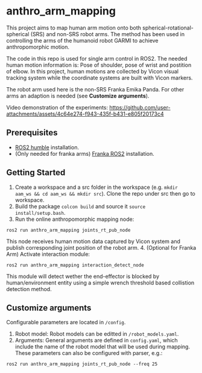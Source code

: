 # anthro_arm_mapping
This project aims to map human arm motion onto both spherical-rotational-spherical (SRS) and non-SRS robot arms. The method has been used in controlling the arms of the humanoid robot GARMI to achieve anthropomorphic motion.

The code in this repo is used for single arm control in ROS2. The needed human motion information is: Pose of shoulder, pose of wrist and postition of elbow. In this project, human motions are collected by Vicon visual tracking system while the coordinate systems are built with Vicon markers.

The robot arm used here is the non-SRS Franka Emika Panda. For other arms an adaption is needed (see **Customize arguments**). 

Video demonstration of the experiments:
https://github.com/user-attachments/assets/4c64e274-f943-435f-b431-e805f20173c4
## Prerequisites
- [ROS2 humble](https://docs.ros.org/en/humble/Installation/Ubuntu-Install-Debs.html) installation.
- (Only needed for franka arms) [Franka ROS2](https://support.franka.de/docs/franka_ros2.html) installation.
## Getting Started
1. Create a workspace and a src folder in the workspace (e.g. `mkdir aam_ws && cd aam_ws && mkdir src`). Clone the repo under src then go to workspace.
2. Build the package `colcon build` and source it `source install/setup.bash`.
3. Run the online anthropomorphic mapping node:
```
ros2 run anthro_arm_mapping joints_rt_pub_node
```
This node receives human motion data captured by Vicon system and publish corresponding joint position of the robot arm.
4. (Optional for Franka Arm) Activate interaction module:
```
ros2 run anthro_arm_mapping interaction_detect_node
```
This module will detect wether the end-effector is blocked by human/environment entity using a simple wrench threshold based collistion detection method. 
## Customize arguments
Configurable parameters are located in `/config`. 
1. Robot model: Robot models can be editted in `/robot_models.yaml`. 
2. Arguments: General arguments are defined in `config.yaml`, which include the name of the robot model that will be used during mapping. These parameters can also be configured with parser, e.g.:
```
ros2 run anthro_arm_mapping joints_rt_pub_node --freq 25
```




